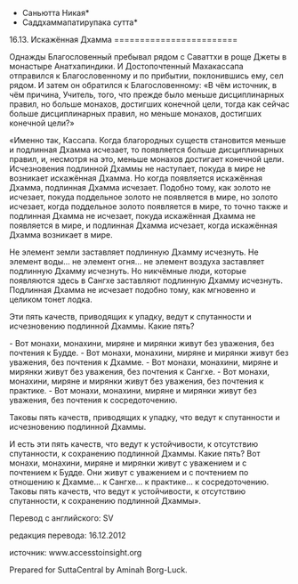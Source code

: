 * Саньютта Никая*
* Саддхаммапатирупака сутта*

16\.13\. Искажённая Дхамма
\=\=\=\=\=\=\=\=\=\=\=\=\=\=\=\=\=\=\=\=\=\=\=\=

Однажды Благословенный пребывал рядом с Саваттхи в роще Джеты в монастыре Анатхапиндики\. И Достопочтенный Махакассапа отправился к Благословенному и по прибытии, поклонившись ему, сел рядом\. И затем он обратился к Благословенному: «В чём источник, в чём причина, Учитель, того, что прежде было меньше дисциплинарных правил, но больше монахов, достигших конечной цели, тогда как сейчас больше дисциплинарных правил, но меньше монахов, достигших конечной цели?»

«Именно так, Кассапа\. Когда благородных существ становится меньше и подлинная Дхамма исчезает, то появляется больше дисциплинарных правил, и, несмотря на это, меньше монахов достигает конечной цели\. Исчезновения подлинной Дхаммы не наступает, покуда в мире не возникает искажённая Дхамма\. Но когда появляется искажённая Дхамма, подлинная Дхамма исчезает\. Подобно тому, как золото не исчезает, покуда поддельное золото не появляется в мире, но золото исчезает, когда поддельное золото появляется в мире, то точно также и подлинная Дхамма не исчезает, покуда искажённая Дхамма не появляется в мире, и подлинная Дхамма исчезает, когда искажённая Дхамма возникает в мире\.

Не элемент земли заставляет подлинную Дхамму исчезнуть\. Не элемент воды… не элемент огня… не элемент воздуха заставляет подлинную Дхамму исчезнуть\. Но никчёмные люди, которые появляются здесь в Сангхе заставляют подлинную Дхамму исчезнуть\. Подлинная Дхамма не исчезает подобно тому, как мгновенно и целиком тонет лодка\.

Эти пять качеств, приводящих к упадку, ведут к спутанности и исчезновению подлинной Дхаммы\. Какие пять?

\- Вот монахи, монахини, миряне и мирянки живут без уважения, без почтения к Будде\.
\- Вот монахи, монахини, миряне и мирянки живут без уважения, без почтения к Дхамме\.
\- Вот монахи, монахини, миряне и мирянки живут без уважения, без почтения к Сангхе\.
\- Вот монахи, монахини, миряне и мирянки живут без уважения, без почтения к практике\.
\- Вот монахи, монахини, миряне и мирянки живут без уважения, без почтения к сосредоточению\.

Таковы пять качеств, приводящих к упадку, что ведут к спутанности и исчезновению подлинной Дхаммы\.

И есть эти пять качеств, что ведут к устойчивости, к отсутствию спутанности, к сохранению подлинной Дхаммы\. Какие пять? Вот монахи, монахини, миряне и мирянки живут с уважением и с почтением к Будде\. Они живут с уважением и с почтением по отношению к Дхамме… к Сангхе… к практике… к сосредоточению\. Таковы пять качеств, что ведут к устойчивости, к отсутствию спутанности, к сохранению подлинной Дхаммы»\.

Перевод с английского: SV

редакция перевода: 16\.12\.2012

источник: www\.accesstoinsight\.org

Prepared for SuttaCentral by Aminah Borg\-Luck\.